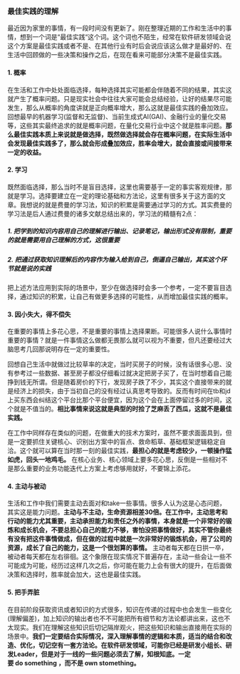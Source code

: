 ### 最佳实践的理解

最近因为家里的事情，有一段时间没有更新了。刚在整理近期的工作和生活中的事情，想到一个词是“最佳实践“这个词。这个词也不陌生，经常在软件研发领域会说这个方案是最佳实践或者不是、在其他行业有时后会说应该这么做才是最好的、在生活中回顾做的一些决策和操作之后，在现在看来可能部分决策不是最佳实践。

#### 1. 概率
在生活和工作中处处面临选择，每种选择其实可能都会伴随着不同的结果，其实这就产生了概率问题。只是现实社会中往往大家可能会总结经验，让好的结果尽可能发生，那么从概率的角度讲就是正向概率增大，那么这就是最佳实践的叠加效应。回想最早的机器学习(监督和无监督)、当前生成式AI(GAI)、金融行业的量化交易等，这些其实最终追求的就是概率问题，在量化交易行业中这个就是胜率问题。**那么最佳实践本质上来说就是做选择，既然做选择就会存在概率问题，在实际生活中会发现最佳实践多了，那么就会形成叠加效应，胜率会增大，就会直接或间接带来一定的收益。**

#### 2. 学习
既然面临选择，那么当时不是盲目选择，这里也需要基于一定的事实客观规律，那就是学习。选择要建立在一定的理论基础和方法论，这里有很多关于这方面的文章。我想说的就是费曼的学习法，知识的积累是需要通过学习的方式。其实费曼的学习法是后人通过费曼的诸多文献总结出来的，学习法的精髓有2点：
##### 1. 把学到的知识内容用自己的理解进行输出、记录笔记，输出形式没有限制，重要的就是需要用自己理解的方式，这很重要
##### 2. 把通过获取知识理解后的内容作为输入给到自己，倒逼自己输出，其实这个环节就是说的实践
把上述方法应用到实际的场景中，至少在做选择时会多一个参考，一定不要盲目选择，通过知识的积累，让自己有做更多选择的可能性，从而增加最佳实践的概率。

#### 3. 因小失大，得不偿失
在重要的事情上多花心思，不是重要的事情上选择果断。可能很多人说什么事情时重要的事情？就是一件事情这么做都无畏那么就可以视为不重要，但凡还要经过大脑思考几回那说明存在一定的重要性。

回想自己生活中就做过比较草率的决定，当时买房子的时候，没有话很多心思、没有参考过一些数据、甚至房子都没仔细看过就决定把房子买了，在当时想着自己能挣到钱无所谓。但是随着房价的下行，发现房子跌了不少，其实这个直接带来的就是经济上的损失，由于当初自己的没有经过认真思考导致的。反而有时间在tb和jd上买东西会纠结这个平台比那个平台便宜，因为这个会在上面停留过多的时间，这个就是不值当的。**相比事情来说这就是典型的时捡了芝麻丢了西瓜，这就不是最佳实践。**

在工作中同样存在类似的问题，在做重大的技术方案时，虽然不要求面面具到，但是一定要抓住关键核心、识别出方案中的盲点、救命稻草、基础框架逻辑稳定自洽。这个就可以算在当时那一刻的最佳实践，**最担心的就是考虑较少，一顿操作猛如虎，回头一地鸡毛。** 在核心业务、核心领域上要多花心思，反倒是一些相对不是那么重要的业务功能迭代上方案上考虑够用就好，不要锦上添花。

#### 4. 主动与被动
生活和工作中我们需要主动去面对和take一些事情。很多人认为这是心态问题，其实这是能力问题。**主动与不主动，生命资源相差30倍。在工作中，主动思考和行动的能力尤其重要，主动承担能力和责任之外的事情，本身就是一个非常好的锻炼和成长机会，不要总担心自己的能力不够，害怕没把事情做好，其实不管你最终有没有把这件事情做成，但在做的过程中就是一次非常好的锻炼机会，用了公司的资源，成长了自己的能力，这是一个很划算的事情。** 主动者每天都在日拱一卒，被动者每天都在左右徘徊。这个象限在现实情况下普遍存在，主动一些会让一些不可能成为可能，经历过这样几次之后，你可能在能力上会有很大的提升，在后面做决策和选择时，胜率就会加大，这也是最佳实践。

#### 5. 把手弄脏
在目前阶段获取资讯或者知识的方式很多，知识在传递的过程中也会发生一些变化(理解偏差)，加上知识的输出者也不不可能把所有细节和方法论都讲出来，这也不太现实。我们在理解这些知识后切记隔岸观火，把这些知识和输出直接用在实际的场景中。**我们一定要结合实际情况，深入理解事情的逻辑和本质，适当的结合和改造、优化，切记空有一套方法论。在软件研发领域，可能你已经是研发小组长、研发Leader，但是对于一线的一些问题必须去了解，知根知底。一定要 do something ，而不是 own stomething。**

